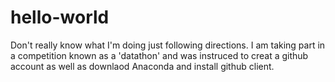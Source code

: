# hello-world
Don't really know what I'm doing just following directions. I am taking part in a competition known as a 'datathon' and was instruced to creat a github account as well as downlaod Anaconda and install github client.
